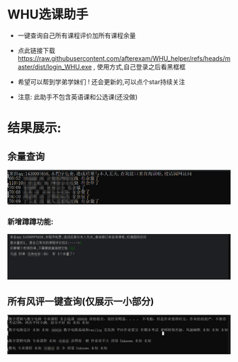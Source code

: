 # WHU选课助手



- 一键查询自己所有课程评价加所有课程余量
- 点此链接下载 https://raw.githubusercontent.com/afterexam/WHU_helper/refs/heads/master/dist/login_WHU.exe , 使用方式,自己登录之后看黑框框
- 希望可以帮到学弟学妹们 ! 还会更新的,可以点个star持续关注

- 注意: 此助手不包含英语课和公选课(还没做)

  

# 结果展示:

## 余量查询

![image-20250224143740155](imgs/image-20250224143740155.png)

### 新增蹲蹲功能:



![img](imgs/b65e617d3688b73d5cddd2ea2e0cf8ac.png)

## 所有风评一键查询(仅展示一小部分)

![image-20250224143842933](imgs/image-20250224143842933.png)

